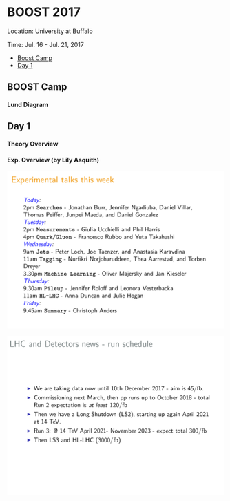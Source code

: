 # BOOST 2017

Location: University at Buffalo

Time: Jul. 16 - Jul. 21, 2017

* [Boost Camp](#boostcamp)
* [Day 1](#day1)

## BOOST Camp

#### Lund Diagram

## Day 1

#### Theory Overview

#### Exp. Overview (by Lily Asquith)

![](images/boost2017_day1_exptalks.png)

![](images/boost2017_day1_lhcruns.png)
